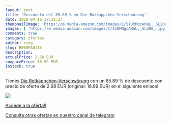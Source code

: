```yaml
---
layout: post
title: 'Descuento del 85.89 % en Die Rotkäppchen-Verschwörung'
date: 2020-04-16 17:31:27
thumbnailImage: 'https://m.media-amazon.com/images/I/518MMgcAMuL._SL200_.jpg'
images: [ 'https://m.media-amazon.com/images/I/518MMgcAMuL._SL200_.jpg' ]
comments: true
category: ofertas
author: ring
slug: B000PAU11S
description:
actualPrice: 2.68 EUR
comparePrice: 18.99 EUR
inStock: true
---
```


Tienes [Die Rotkäppchen-Verschwörung](https://www.amazon.com/dp/B000PAU11S/?tag=redken08-20) con un 85.89 % de descuento con precio de oferta de 2.68 EUR (original: 18.99 EUR) en el siguiente enlace!

[![](https://m.media-amazon.com/images/I/518MMgcAMuL._SL200_.jpg)](https://www.amazon.com/dp/B000PAU11S/?tag=redken08-20)

[Accede a la oferta!!](https://www.amazon.com/dp/B000PAU11S/?tag=redken08-20)

[Consulta otras ofertas en nuestro canal de telegram](https://t.me/s/ofertas25)
